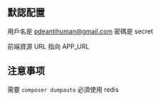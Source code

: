 ## 默認配置

用戶名是 pdeantihuman@gmail.com
密碼是 secret

前端資源 URL 指向 APP_URL

## 注意事项

需要 `composer dumpauto`
必須使用 redis 
